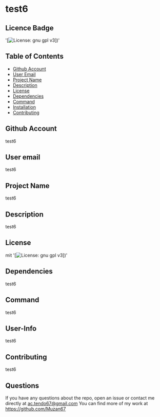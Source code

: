 
# test6

## Licence Badge
'[![License: gnu gpl v3](https://img.shields.io/badge/License-GPLv3-blue.svg)])'

## Table of Contents

- [Github Account](#GithubAccount)
- [User Email](#UserEmail)
- [Project Name](#ProjectName)
- [Description](#Description)
- [License](#License)
- [Dependencies](#Dependencies)
- [Command](#Command)
- [Installation](#Installation)
- [Contributing](#Contributing)
   
## Github Account
test6

## User email
test6
        
## Project Name
test6

## Description
test6

## License
mit
'[![License: gnu gpl v3](https://img.shields.io/badge/License-GPLv3-blue.svg)])'

## Dependencies
test6

## Command
test6

## User-Info
test6

## Contributing
test6

## Questions
 If you have any questions about the repo, open an issue or contact me directly at ac.tendo67@gmail.com You can find more of my work at https://github.com/Muzan67
